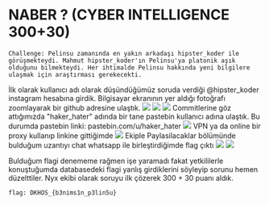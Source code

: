 # NABER ? (CYBER INTELLIGENCE 300+30)

```
Challenge: Pelinsu zamanında en yakın arkadaşı hipster_koder ile görüşmekteydi. Mahmut hipster_koder'ın Pelinsu'ya platonik aşık olduğunu bilmekteydi. Her ihtimalde Pelinsu hakkında yeni bilgilere ulaşmak için araştırması gerekecekti. 
```
İlk olarak kullanıcı adı olarak düşündüğümüz soruda verdiği @hipster_koder instagram hesabına girdik. Bilgisayar ekranının yer aldığı fotoğrafı zoomlayarak bir github adresine ulaştık.
![](https://raw.githubusercontent.com/ozancetin/CTF-Writeups/master/2018/DKHOSCTF/Naber/1.png)
![](https://raw.githubusercontent.com/ozancetin/CTF-Writeups/master/2018/DKHOSCTF/Naber/2.png)
![](https://raw.githubusercontent.com/ozancetin/CTF-Writeups/master/2018/DKHOSCTF/Naber/3.png)
Commitlerine göz attığımızda "haker_hater" adında bir tane pastebin kullanıcı adına ulaştık. Bu durumda pastebin linki: pastebin.com/u/haker_hater 
![](https://raw.githubusercontent.com/ozancetin/CTF-Writeups/master/2018/DKHOSCTF/Naber/4.png)
VPN ya da online bir proxy kullanıp linkine gittiğimde
![](https://raw.githubusercontent.com/ozancetin/CTF-Writeups/master/2018/DKHOSCTF/Naber/5.png)
Ekiple Paylasilacaklar bölümünde bulduğum uzantıyı chat whatsapp ile birleştirdiğimde flag çıktı
![](https://raw.githubusercontent.com/ozancetin/CTF-Writeups/master/2018/DKHOSCTF/Naber/6.png)
![](https://raw.githubusercontent.com/ozancetin/CTF-Writeups/master/2018/DKHOSCTF/Naber/7.png)

Bulduğum flagi denememe rağmen işe yaramadı fakat yetkililerle konuştuğumda databasedeki flagi yanlış girdiklerini söyleyip sorunu hemen düzelttiler. Nyx ekibi olarak soruyu ilk çözerek 300 + 30 puanı aldık.

```
flag: DKHOS_{b3nims1n_p3lin5u}
```
